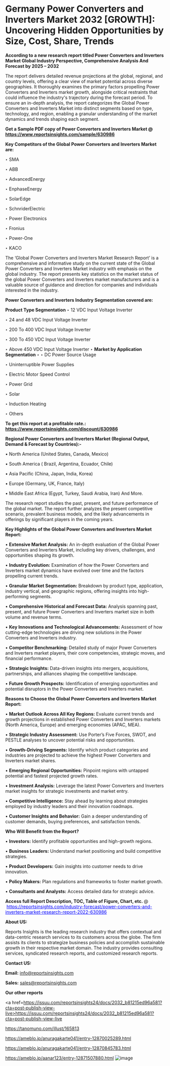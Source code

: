 # Germany Power Converters and Inverters Market 2032 [GROWTH]: Uncovering Hidden Opportunities by Size, Cost, Share, Trends

<strong>According to a new research report titled Power Converters and Inverters Market Global Industry Perspective, Comprehensive Analysis And Forecast by 2025 – 2032</strong>

The report delivers detailed revenue projections at the global, regional, and country levels, offering a clear view of market potential across diverse geographies. It thoroughly examines the primary factors propelling Power Converters and Inverters market growth, alongside critical restraints that could influence the industry's trajectory during the forecast period. To ensure an in-depth analysis, the report categorizes the Global Power Converters and Inverters Market into distinct segments based on type, technology, and region, enabling a granular understanding of the market dynamics and trends shaping each segment.

<strong>Get a Sample PDF copy of Power Converters and Inverters Market </strong><strong>@<a href=https://www.reportsinsights.com/sample/630986 style=color:#0000ff;> https://www.reportsinsights.com/sample/630986</a></strong></font>

<strong>Key Competitors of the Global Power Converters and Inverters Market are:</strong>

‣ SMA

‣ ABB

‣ AdvancedEnergy

‣ EnphaseEnergy

‣ SolarEdge

‣ SchnriderElectric

‣ Power Electronics

‣ Fronius

‣ Power-One

‣ KACO

The ‘Global Power Converters and Inverters Market Research Report’ is a comprehensive and informative study on the current state of the Global Power Converters and Inverters Market industry with emphasis on the global industry. The report presents key statistics on the market status of the global Power Converters and Inverters market manufacturers and is a valuable source of guidance and direction for companies and individuals interested in the industry.

<strong>Power Converters and Inverters Industry Segmentation covered are:</strong>

<strong>Product Type Segmentation</strong>
‣
12 VDC Input Voltage Inverter

‣ 24 and 48 VDC Input Voltage Inverter

‣ 200 To 400 VDC Input Voltage Inverter

‣ 300 To 450 VDC Input Voltage Inverter

‣ Above 450 VDC Input Voltage Inverter
‣ 
<strong>Market by Application Segmentation</strong>
‣
‣  DC Power Source Usage

‣ Uninterruptible Power Supplies

‣ Electric Motor Speed Control

‣ Power Grid

‣ Solar

‣ Induction Heating

‣ Others

<strong>To get this report at a profitable rate.: <a href=https://www.reportsinsights.com/discount/630986 style=color:#0000ff;>https://www.reportsinsights.com/discount/630986</a></strong></font>

<strong>Regional Power Converters and Inverters Market (Regional Output, Demand &amp; Forecast by Countries):-</strong>

• North America (United States, Canada, Mexico)

• South America ( Brazil, Argentina, Ecuador, Chile)

• Asia Pacific (China, Japan, India, Korea)

• Europe (Germany, UK, France, Italy)

• Middle East Africa (Egypt, Turkey, Saudi Arabia, Iran) And More.

The research report studies the past, present, and future performance of the global market. The report further analyzes the present competitive scenario, prevalent business models, and the likely advancements in offerings by significant players in the coming years.

<strong>Key Highlights of the Global Power Converters and Inverters Market Report:</strong>

• <strong>Extensive Market Analysis:</strong> An in-depth evaluation of the Global Power Converters and Inverters Market, including key drivers, challenges, and opportunities shaping its growth.

• <strong>Industry Evolution:</strong> Examination of how the Power Converters and Inverters market dynamics have evolved over time and the factors propelling current trends.

• <strong>Granular Market Segmentation:</strong> Breakdown by product type, application, industry vertical, and geographic regions, offering insights into high-performing segments.

• <strong>Comprehensive Historical and Forecast Data:</strong> Analysis spanning past, present, and future Power Converters and Inverters market size in both volume and revenue terms.

• <strong>Key Innovations and Technological Advancements:</strong> Assessment of how cutting-edge technologies are driving new solutions in the Power Converters and Inverters industry.

• <strong>Competitor Benchmarking:</strong> Detailed study of major Power Converters and Inverters market players, their core competencies, strategic moves, and financial performance.

• <strong>Strategic Insights:</strong> Data-driven insights into mergers, acquisitions, partnerships, and alliances shaping the competitive landscape.

• <strong>Future Growth Prospects:</strong> Identification of emerging opportunities and potential disruptors in the Power Converters and Inverters market.

<strong>Reasons to Choose the Global Power Converters and Inverters Market Report:</strong>

• <strong>Market Outlook Across All Key Regions:</strong> Evaluate current trends and growth projections in established Power Converters and Inverters markets (North America, Europe) and emerging economies (APAC, MEA).

• <strong>Strategic Industry Assessment:</strong> Use Porter’s Five Forces, SWOT, and PESTLE analyses to uncover potential risks and opportunities.

• <strong>Growth-Driving Segments:</strong> Identify which product categories and industries are projected to achieve the highest Power Converters and Inverters market shares.

• <strong>Emerging Regional Opportunities:</strong> Pinpoint regions with untapped potential and fastest projected growth rates.

• <strong>Investment Analysis:</strong> Leverage the latest Power Converters and Inverters market insights for strategic investments and market entry.

• <strong>Competitive Intelligence:</strong> Stay ahead by learning about strategies employed by industry leaders and their innovation roadmaps.

• <strong>Customer Insights and Behavior:</strong> Gain a deeper understanding of customer demands, buying preferences, and satisfaction trends.

<strong>Who Will Benefit from the Report?</strong>

• <strong>Investors:</strong> Identify profitable opportunities and high-growth regions.

• <strong>Business Leaders:</strong> Understand market positioning and build competitive strategies.

• <strong>Product Developers:</strong> Gain insights into customer needs to drive innovation.

• <strong>Policy Makers:</strong> Plan regulations and frameworks to foster market growth.

• <strong>Consultants and Analysts:</strong> Access detailed data for strategic advice.
</ul>
<strong>Access full Report Description, TOC, Table of Figure, Chart, etc. </strong>@  <a href=https://reportsinsights.com/industry-forecast/power-converters-and-inverters-market-research-report-2022-630986 style=color:#0000ff;>https://reportsinsights.com/industry-forecast/power-converters-and-inverters-market-research-report-2022-630986</a></font>

<strong><strong>About US</strong>:</strong>

Reports Insights is the leading research industry that offers contextual and data-centric research services to its customers across the globe. The firm assists its clients to strategize business policies and accomplish sustainable growth in their respective market domain. The industry provides consulting services, syndicated research reports, and customized research reports.

<strong>Contact US:</strong>

<p class=""""><b>Email:</b> <a href=mailto:info@reportsinsights.com>info@reportsinsights.com</a></p>
<p class=""""><b>Sales:</b> <a href=mailto:sales@reportsinsights.com>sales@reportsinsights.com</a></p>

<strong>Our other reports</strong>

<a href=https://issuu.com/reportsinsights24/docs/2032_b81215ed96a581?cta=post-publish-view-live>https://issuu.com/reportsinsights24/docs/2032_b81215ed96a581?cta=post-publish-view-live</a>

<a href=https://tanomuno.com/illust/165813>https://tanomuno.com/illust/165813</a>

<a href=https://ameblo.jp/anuragakarte041/entry-12870025289.html>https://ameblo.jp/anuragakarte041/entry-12870025289.html</a>

<a href=https://ameblo.jp/anuragakarte041/entry-12870845783.html>https://ameblo.jp/anuragakarte041/entry-12870845783.html</a>

<a href=https://ameblo.jp/aanar123/entry-12871507880.html>https://ameblo.jp/aanar123/entry-12871507880.html</a>
![image](https://github.com/user-attachments/assets/63e03d5e-21cb-4ca9-b002-bc8a23febec9)
